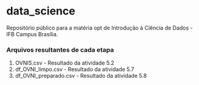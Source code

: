 # data_science
Repositório público para a matéria opt de Introdução à Ciência de Dados - IFB Campus Brasília.

### Arquivos resultantes de cada etapa

1. OVNIS.csv - Resultado da atividade 5.2
2. df_OVNI_limpo.csv - Resultado da atividade 5.7
3. df_OVNI_preparado.csv - Resultado da atividade 5.8

